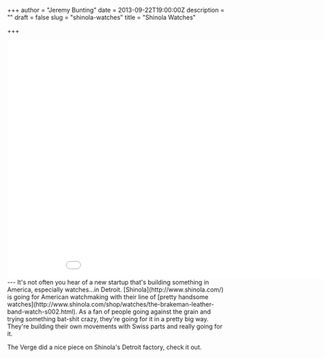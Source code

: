+++
author = "Jeremy Bunting"
date = 2013-09-22T19:00:00Z
description = ""
draft = false
slug = "shinola-watches"
title = "Shinola Watches"

+++

<iframe width="960" height="550" src="//www.youtube.com/embed/OMj7QZGk9io" frameborder="0" allowfullscreen></iframe>
---
It's not often you hear of a new startup that's building something in America, especially watches...in Detroit. [Shinola](http://www.shinola.com/) is going for
American watchmaking with their line of [pretty handsome watches](http://www.shinola.com/shop/watches/the-brakeman-leather-band-watch-s002.html). As a fan of
people going against the grain and trying something bat-shit crazy, they're going for it in a pretty big way. They're building their own movements with Swiss
parts and really going for it.

The Verge did a nice piece on Shinola's Detroit factory, check it out.

